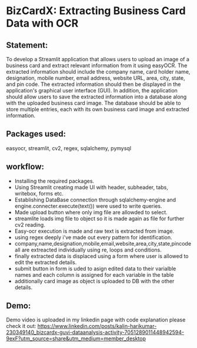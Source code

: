 # BizCardX: Extracting Business Card Data with OCR
## Statement:
To develop a Streamlit application that allows users to upload an image of a business card and extract relevant information from it using easyOCR. The extracted information should include the company name, card holder name, designation, mobile number, email address, website URL, area, city, state, and pin code. The extracted information should then be displayed in the application's graphical user interface (GUI). In addition, the application should allow users to save the extracted information into a database along with the uploaded business card image. The database should be able to store multiple entries, each with its own business card image and extracted information.
## Packages used:
easyocr, streamlit, cv2, regex, sqlalchemy, pymysql
## workflow:
- Installing the required packages.
- Using Streamlit creating made UI with header, subheader, tabs, writebox, forms etc.
- Establishing DataBase connection through sqlalchemy-engine and engine.connecter.execute(text()) were used to write queries.
- Made upload button where only img file are allowded to select.
- streamlite loads img file to object so it is made again as file for further cv2 reading.
- Easy-ocr execution is made and raw text is extracted from image.
- using regex deeply i've made out every pattern for identification.
- company,name,designation,mobile,email,website,area,city,state,pincode all are extreacted individually using re, loops and conditions.
- finally extracted data is displaced using a form where user is allowed to edit the extracted details.
- submit button in form is uded to asign edited data to their varialble names and each column is assigned for each variable in the table
- additionally card image as object is uploaded to DB with the other details.
## Demo:
Demo video is uploaded in my linkedin page with code explanation please check it out:
https://www.linkedin.com/posts/kalin-harikumar-230349140_bizcardx-guvi-dataanalysis-activity-7051289011448942594-9exF?utm_source=share&utm_medium=member_desktop
